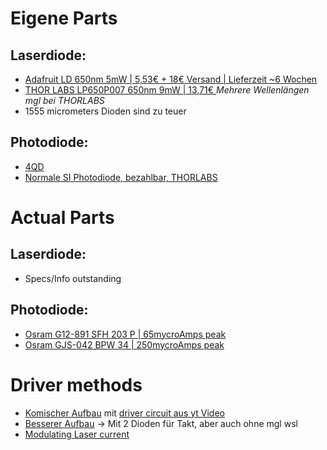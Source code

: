 # Eigene Parts

## Laserdiode:
- [Adafruit LD 650nm 5mW | 5,53€ + 18€ Versand | Lieferzeit ~6 Wochen](https://www.digikey.de/de/products/detail/adafruit-industries-llc/1054/5629439)
- [THOR LABS LP650P007 650nm 9mW | 13,71€ ](https://www.thorlabs.de/newgrouppage9.cfm?objectgroup_id=5260&pn=L650P007) *Mehrere Wellenlängen mgl bei THORLABS*
- 1555 micrometers Dioden sind zu teuer

## Photodiode:
- [4QD](https://www.edmundoptics.de/p/025mmsup2sup-four-element-segmented-photodiode/27683)
- [Normale SI Photodiode, bezahlbar, THORLABS](https://www.thorlabs.com/thorproduct.cfm?partnumber=FDS100)

# Actual Parts

## Laserdiode:
- Specs/Info outstanding

## Photodiode:
- [Osram G12-891 SFH 203 P | 65mycroAmps peak](./G12-891%20SFH%20203%20P%20osram%20photodiode%20datasheet.pdf)
- [Osram GJS-042 BPW 34 | 250mycroAmps peak](./GJS-042%20BPW%2034%20osram%20photodiode%20datasheet.pdf)
  

# Driver methods
- [Komischer Aufbau](https://www.digikey.de/en/maker/projects/make-your-own-laser-communication-system/019e23c629644c86a0a077caa228b4d2) mit [driver circuit aus yt Video](https://www.youtube.com/watch?v=HLTMGACtMrE)
- [Besserer Aufbau](https://www.youtube.com/watch?v=C4aY25LY3Vg) -> Mit 2 Dioden für Takt, aber auch ohne mgl wsl
- [Modulating Laser current](https://www.koheron.com/blog/2018/10/16/understanding-the-basics-of-laser-diode-drivers/)